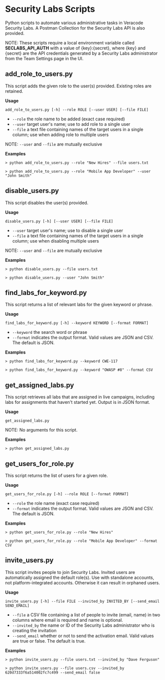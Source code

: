 # Security Labs Scripts #
Python scripts to automate various administrative tasks in Veracode Security Labs. A Postman Collection for the Security Labs API is also provided.

NOTE: These scripts require a local environment variable called **SECLABS_API_AUTH** with a value of {key}:{secret}, where {key} and {secret} are the API credentials generated by a Security Labs administrator from the Team Settings page in the UI.

## add_role_to_users.py ##
This script adds the given role to the user(s) provided. Existing roles are retained.

**Usage**

`add_role_to_users.py [-h] --role ROLE [--user USER] [--file FILE]`

* `--role` the role name to be added (exact case required)
* `--user` target user's name; use to add role to a single user
* `--file` a text file containing names of the target users in a single column; use when adding role to multiple users 

NOTE: `--user` and `--file` are mutually exclusive 

**Examples**
```
> python add_role_to_users.py --role "New Hires" --file users.txt

> python add_role_to_users.py --role "Mobile App Developer" --user "John Smith"
```

## disable_users.py ##
This script disables the user(s) provided.

**Usage**

`disable_users.py [-h] [--user USER] [--file FILE]`

* `--user` target user's name; use to disable a single user
* `--file` a text file containing names of the target users in a single column; use when disabling multiple users

NOTE: `--user` and `--file` are mutually exclusive 

**Examples**
```
> python disable_users.py --file users.txt

> python disable_users.py --user "John Smith"
```

## find_labs_for_keyword.py ##
This script returns a list of relevant labs for the given keyword or phrase.

**Usage**

`find_labs_for_keyword.py [-h] --keyword KEYWORD [--format FORMAT]`

* `--keyword` the search word or phrase
* `--format` indicates the output format. Valid values are JSON and CSV. The default is JSON.

**Examples**
```
> python find_labs_for_keyword.py --keyword CWE-117

> python find_labs_for_keyword.py --keyword "OWASP #8" --format CSV
```

## get_assigned_labs.py ##
This script retrieves all labs that are assigned in live campaigns, including labs for assignments that haven't started yet. Output is in JSON format.

**Usage**

`get_assigned_labs.py`

NOTE: No arguments for this script.

**Examples**
```
> python get_assigned_labs.py
```

## get_users_for_role.py ##
This script returns the list of users for a given role.

**Usage**

`get_users_for_role.py [-h] --role ROLE [--format FORMAT]`

* `--role` the role name (exact case required)
* `--format` indicates the output format. Valid values are JSON and CSV. The default is JSON.

**Examples**
```
> python get_users_for_role.py --role "New Hires"

> python get_users_for_role.py --role "Mobile App Developer" --format CSV
```

## invite_users.py ##
This script invites people to join Security Labs. Invited users are automatically assigned the default role(s). Use with standalone accounts, not platform-integrated accounts. Otherwise it can result in orphaned users.

**Usage**

`invite_users.py [-h] --file FILE --invited_by INVITED_BY [--send_email SEND_EMAIL]`

* `--file` a CSV file containing a list of people to invite (email, name) in two columns where email is required and name is optional. 
* `--invited_by` the name or ID of the Security Labs administrator who is creating the invitation 
* `--send_email` whether or not to send the activation email. Valid values are true or false. The default is true.

**Examples**
```
> python invite_users.py --file users.txt --invited_by "Dave Ferguson"

> python invite_users.py --file users.csv --invited_by 620d7333f6a514002fc7c499 --send_email false
```
